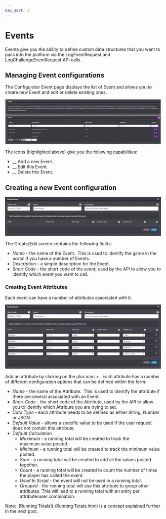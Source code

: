 ```yaml
---
nav_sort: 3
---
```


# Events

Events give you the ability to define custom data structures that you want to pass into the platform via the LogEventRequest and LogChallengeEventRequest API calls.

## Managing Event configurations

The Configurator Event page displays the list of Event and allows you to create new Event and edit or delete existing ones.

![](img/Events/1.jpg)

The icons (highlighted above) give you the following capabilities:

  * __ Add a new Event.
  * __ Edit this Event.
  * __ Delete this Event.

## Creating a new Event configuration

![](img/Events/2.jpg)

The Create/Edit screen contains the following fields:

  * *Name* \- the name of the Event.  This is used to identify the game in the portal if you have a number of Events.
  * *Description* \- a simple description for the Event.
  * *Short Code* - the short code of the event, used by the API to allow you to identify which event you want to call.

### Creating Event Attributes

Each event can have a number of attributes associated with it.

![](img/Events/3.jpg)

Add an attribute by clicking on the plus icon *+*.  Each attribute has a number of different configuration options that can be defined within the form:

  * *Name* \- the name of the Attribute.  This is used to identify the attribute if there are several associated with an Event.
  * *Short Code* \- the short code of the Attribute, used by the API to allow you to identify which Attribute you are trying to set.
  * *Data Type* \- each attribute needs to be defined as either String, Number or JSON.
  * *Default Value* \- allows a specific value to be used if the user request does not contain this attribute.
  * *Default Calculation*
    * *Maximum* \- a running total will be created to track the maximum value posted.
    * *Minimum* \- a running total will be created to track the minimum value posted.
    * *Sum* \- a running total will be created to add all the values posted together.
    * *Count* \- a running total will be created to count the number of times the player has called the event.
    * *Used In Script* \- the event will not be used in a running total.
    * *Grouped* \- the running total will use this attribute to group other attributes. This will lead to a running total with an entry per attribute/user combination.

Note:  [Running Totals](./Running Totals.html) is a concept explained further in the next post.
